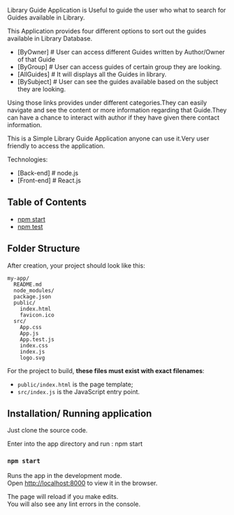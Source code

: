 Library Guide Application is Useful to guide the user who what to search for Guides available in Library.

This Application provides four different options to sort out the guides available in Library Database.

  - [ByOwner] # User can access different Guides written by Author/Owner of that Guide
  - [ByGroup] # User can access guides of certain group they are looking.
  - [AllGuides] # It will displays all the Guides in library.
  - [BySubject] # User can see the guides available based on the subject they are looking.

Using those links provides under different categories.They can easily navigate and see the content or more information regarding that Guide.They can have a chance to interact with author if they have given there contact information.

This is a Simple Library Guide Application anyone can use it.Very user friendly to access the application.

Technologies:

   - [Back-end] # node.js 
   - [Front-end] # React.js

## Table of Contents

  - [npm start](#npm-start)
  - [npm test](#npm-test)

## Folder Structure

After creation, your project should look like this:

```
my-app/
  README.md
  node_modules/
  package.json
  public/
    index.html
    favicon.ico
  src/
    App.css
    App.js
    App.test.js
    index.css
    index.js
    logo.svg
```

For the project to build, **these files must exist with exact filenames**:

* `public/index.html` is the page template;
* `src/index.js` is the JavaScript entry point.


## Installation/ Running application

Just clone the source code.

Enter into the app directory and run : npm start  


### `npm start`

Runs the app in the development mode.<br>
Open [http://localhost:8000](http://localhost:8000) to view it in the browser.

The page will reload if you make edits.<br>
You will also see any lint errors in the console.
